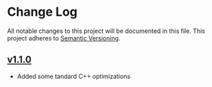 # Change Log
All notable changes to this project will be documented in this file. This project adheres to [Semantic Versioning](http://semver.org/).

## [v1.1.0](https://github.com/sramsay/json/releases/tag/v1.1.0)

- Added some tandard C++ optimizations

